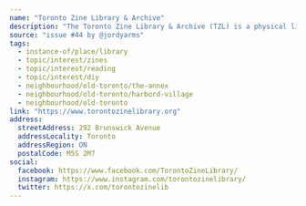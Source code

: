 ```yaml
---
name: "Toronto Zine Library & Archive"
description: "The Toronto Zine Library & Archive (TZL) is a physical library space run by a collective of zine readers, zine makers and librarians who strive to make zines accessible for the Toronto community. We believe that zines are an important medium of communication, and that they should be cherished, protected, and promoted."
source: "issue #44 by @jordyarms"
tags:
  - instance-of/place/library
  - topic/interest/zines
  - topic/interest/reading
  - topic/interest/diy
  - neighbourhood/old-toronto/the-annex
  - neighbourhood/old-toronto/harbord-village
  - neighbourhood/old-toronto
link: "https://www.torontozinelibrary.org"
address:
  streetAddress: 292 Brunswick Avenue
  addressLocality: Toronto
  addressRegion: ON
  postalCode: M5S 2M7
social:
  facebook: https://www.facebook.com/TorontoZineLibrary/
  instagram: https://www.instagram.com/torontozinelibrary/
  twitter: https://x.com/torontozinelib
---
```


<!-- Community added from GitHub issue #44 -->
